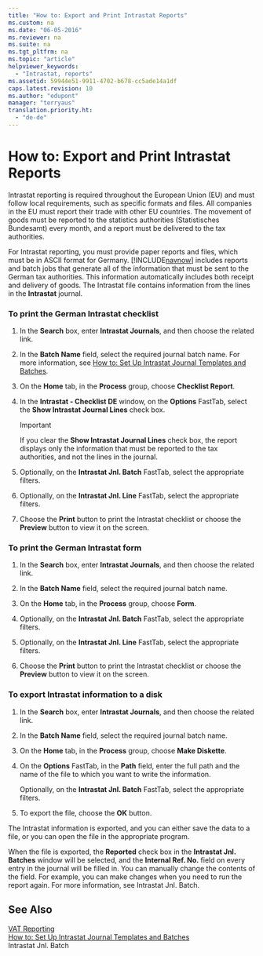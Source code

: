 ```yaml
---
title: "How to: Export and Print Intrastat Reports"
ms.custom: na
ms.date: "06-05-2016"
ms.reviewer: na
ms.suite: na
ms.tgt_pltfrm: na
ms.topic: "article"
helpviewer_keywords: 
  - "Intrastat, reports"
ms.assetid: 59944e51-9911-4702-b678-cc5ade14a1df
caps.latest.revision: 10
ms.author: "edupont"
manager: "terryaus"
translation.priority.ht: 
  - "de-de"
---
```

# How to: Export and Print Intrastat Reports
Intrastat reporting is required throughout the European Union \(EU\) and must follow local requirements, such as specific formats and files. All companies in the EU must report their trade with other EU countries. The movement of goods must be reported to the statistics authorities \(Statistisches Bundesamt\) every month, and a report must be delivered to the tax authorities.  
  
 For Intrastat reporting, you must provide paper reports and files, which must be in ASCII format for Germany. [!INCLUDE[navnow](../../ApplicationDesign/includes/navnow_md.md)] includes reports and batch jobs that generate all of the information that must be sent to the German tax authorities. This information automatically includes both receipt and delivery of goods. The Intrastat file contains information from the lines in the **Intrastat** journal.  
  
### To print the German Intrastat checklist  
  
1.  In the **Search** box, enter **Intrastat Journals**, and then choose the related link.  
  
2.  In the **Batch Name** field, select the required journal batch name. For more information, see [How to: Set Up Intrastat Journal Templates and Batches](../../Finance/how-to-set-up-intrastat-journal-templates-and-batches.md).  
  
3.  On the **Home** tab, in the **Process** group, choose **Checklist Report**.  
  
4.  In the **Intrastat \- Checklist DE** window, on the **Options** FastTab, select the **Show Intrastat Journal Lines** check box.  
  
    > [!IMPORTANT]  
    >  If you clear the **Show Intrastat Journal Lines** check box, the report displays only the information that must be reported to the tax authorities, and not the lines in the journal.  
  
5.  Optionally, on the **Intrastat Jnl. Batch** FastTab, select the appropriate filters.  
  
6.  Optionally, on the **Intrastat Jnl. Line** FastTab, select the appropriate filters.  
  
7.  Choose the **Print** button to print the Intrastat checklist or choose the **Preview** button to view it on the screen.  
  
### To print the German Intrastat form  
  
1.  In the **Search** box, enter **Intrastat Journals**, and then choose the related link.  
  
2.  In the **Batch Name** field, select the required journal batch name.  
  
3.  On the **Home** tab, in the **Process** group, choose **Form**.  
  
4.  Optionally, on the **Intrastat Jnl. Batch** FastTab, select the appropriate filters.  
  
5.  Optionally, on the **Intrastat Jnl. Line** FastTab, select the appropriate filters.  
  
6.  Choose the **Print** button to print the Intrastat checklist or choose the **Preview** button to view it on the screen.  
  
### To export Intrastat information to a disk  
  
1.  In the **Search** box, enter **Intrastat Journals**, and then choose the related link.  
  
2.  In the **Batch Name** field, select the required journal batch name.  
  
3.  On the **Home** tab, in the **Process** group, choose **Make Diskette**.  
  
4.  On the **Options** FastTab, in the **Path** field, enter the full path and the name of the file to which you want to write the information.  
  
     Optionally, on the **Intrastat Jnl. Batch** FastTab, select the appropriate filters.  
  
5.  To export the file, choose the **OK** button.  
  
 The Intrastat information is exported, and you can either save the data to a file, or you can open the file in the appropriate program.  
  
 When the file is exported, the **Reported** check box in the **Intrastat Jnl. Batches** window will be selected, and the **Internal Ref. No.** field on every entry in the journal will be filled in. You can manually change the contents of the field. For example, you can make changes when you need to run the report again. For more information, see Intrastat Jnl. Batch.  
  
## See Also  
 [VAT Reporting](../../LocalFunctionalityForMicrosoftDynamicsNav2016/Austria/vat-reporting.md)   
 [How to: Set Up Intrastat Journal Templates and Batches](../../Finance/how-to-set-up-intrastat-journal-templates-and-batches.md)   
 Intrastat Jnl. Batch